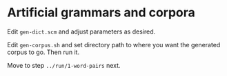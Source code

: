 
Artificial grammars and corpora
===============================

Edit `gen-dict.scm` and adjust parameters as desired.

Edit `gen-corpus.sh` and set directory path to where you want the
generated corpus to go. Then run it.

Move to step `../run/1-word-pairs` next.
